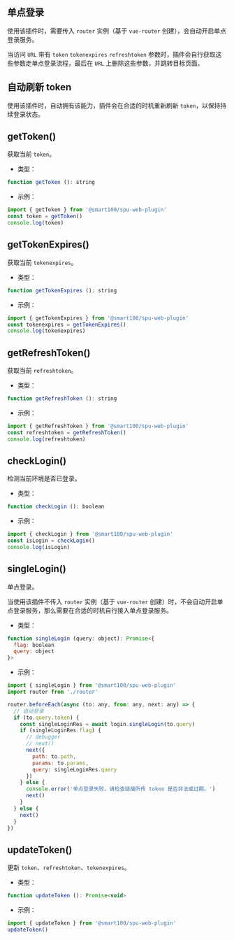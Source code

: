 ## 单点登录
使用该插件时，需要传入 `router` 实例（基于 `vue-router` 创建），会自动开启单点登录服务。

当访问 `URL` 带有 `token` `tokenexpires` `refreshtoken` 参数时，插件会自行获取这些参数走单点登录流程，最后在 `URL` 上删除这些参数，并跳转目标页面。





## 自动刷新 token
使用该插件时，自动拥有该能力，插件会在合适的时机重新刷新 `token`，以保持持续登录状态。





## getToken()
获取当前 `token`。

+ 类型：

```js
function getToken (): string
```

+ 示例：

```js
import { getToken } from '@smart100/spu-web-plugin'
const token = getToken()
console.log(token)
```




## getTokenExpires()
获取当前 `tokenexpires`。

+ 类型：

```js
function getTokenExpires (): string
```

+ 示例：

```js
import { getTokenExpires } from '@smart100/spu-web-plugin'
const tokenexpires = getTokenExpires()
console.log(tokenexpires)
```




## getRefreshToken()
获取当前 `refreshtoken`。

+ 类型：

```js
function getRefreshToken (): string
```

+ 示例：

```js
import { getRefreshToken } from '@smart100/spu-web-plugin'
const refreshtoken = getRefreshToken()
console.log(refreshtoken)
```




## checkLogin()
检测当前环境是否已登录。

+ 类型：

```js
function checkLogin (): boolean
```

+ 示例：

```js
import { checkLogin } from '@smart100/spu-web-plugin'
const isLogin = checkLogin()
console.log(isLogin)
```







## singleLogin()
单点登录。

当使用该插件不传入 `router` 实例（基于 `vue-router` 创建）时，不会自动开启单点登录服务，那么需要在合适的时机自行接入单点登录服务。

+ 类型：

```js
function singleLogin (query: object): Promise<{
  flag: boolean
  query: object
}>
```

+ 示例：

```js
import { singleLogin } from '@smart100/spu-web-plugin'
import router from './router'

router.beforeEach(async (to: any, from: any, next: any) => {
  // 自动登录
  if (to.query.token) {
    const singleLoginRes = await login.singleLogin(to.query)
    if (singleLoginRes.flag) {
      // debugger
      // next()
      next({
        path: to.path,
        params: to.params,
        query: singleLoginRes.query
      })
    } else {
      console.error('单点登录失败，请检查链接所传 token 是否非法或过期。')
      next()
    }
  } else {
    next()
  }
})
```






## updateToken()
更新 `token`、`refreshtoken`、`tokenexpires`。

+ 类型：

```js
function updateToken (): Promise<void>
```

+ 示例：

```js
import { updateToken } from '@smart100/spu-web-plugin'
updateToken()
```
